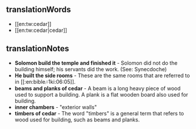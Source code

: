 ## translationWords

* [[en:tw:cedar]]
* [[en:tw:cedar|cedar]]

## translationNotes

* **Solomon build the temple and finished it** - Solomon did not do the building himself; his servants did the work. (See: Synecdoche)
* **He built the side rooms** - These are the same rooms that are referred to in [[:en:bible:notes:1ki:06:05]].
* **beams and planks of cedar** - A beam is a long heavy piece of wood used to support a building. A plank is a flat wooden board also used for building.
* **inner chambers** - "exterior walls"
* **timbers of cedar** - The word "timbers" is a general term that refers to wood used for building, such as beams and planks.
